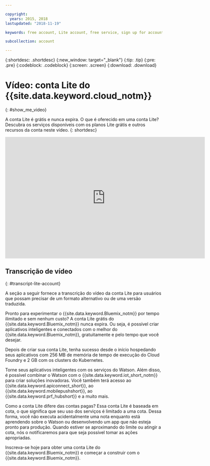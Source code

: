 ```yaml
---

copyright:
  years: 2015, 2018
lastupdated: "2018-11-19"

keywords: free account, Lite account, free service, sign up for account, Lite account video

subcollection: account

---
```


{:shortdesc: .shortdesc}
{:new_window: target="_blank"}
{:tip: .tip}
{:pre: .pre}
{:codeblock: .codeblock}
{:screen: .screen}
{:download: .download}

# Vídeo: conta Lite do {{site.data.keyword.cloud_notm}}
{: #show_me_video}

A conta Lite é grátis e nunca expira. O que é oferecido em uma conta Lite? Descubra os serviços disponíveis com os planos Lite grátis e outros recursos da conta neste vídeo.
{: shortdesc}

<p>
  <div class="embed-responsive embed-responsive-16by9">
    <iframe class="embed-responsive-item" id="youtubeplayer" title="Conta Lite do IBM Cloud" type="text/html" width="640" height="390" src="https://www.youtube.com/embed/0rMYXcbpHbI" frameborder="0" webkitallowfullscreen mozallowfullscreen allowfullscreen> </iframe>
  </div>
</p>

## Transcrição de vídeo
{: #transcript-lite-account}

A seção a seguir fornece a transcrição do vídeo da conta Lite para usuários que possam precisar de um formato alternativo ou de uma versão traduzida.

Pronto para experimentar o {{site.data.keyword.Bluemix_notm}} por tempo ilimitado e sem nenhum custo? A conta Lite grátis do {{site.data.keyword.Bluemix_notm}} nunca expira. Ou seja, é possível criar aplicativos inteligentes e conectados com o melhor do {{site.data.keyword.Bluemix_notm}}, gratuitamente e pelo tempo que você desejar.

Depois de criar sua conta Lite, tenha sucesso desde o início hospedando seus aplicativos com 256 MB de memória de tempo de execução do Cloud Foundry e 2 GB com os clusters do Kubernetes.

Torne seus aplicativos inteligentes com os serviços do Watson. Além disso, é possível combinar o Watson com o {{site.data.keyword.iot_short_notm}} para criar soluções inovadoras. Você também terá acesso ao {{site.data.keyword.apiconnect_short}}, ao {{site.data.keyword.mobilepushshort}}, ao {{site.data.keyword.prf_hubshort}} e a muito mais.

Como a conta Lite difere das contas pagas? Essa conta Lite é baseada em cota, o que significa que seu uso dos serviços é limitado a uma cota. Dessa forma, você não executa acidentalmente uma nota enquanto está aprendendo sobre o Watson ou desenvolvendo um app que não esteja pronto para produção. Quando estiver se aproximando do limite ou atingir a cota, nós o notificaremos para que seja possível tomar as ações apropriadas.

Inscreva-se hoje para obter uma conta Lite do {{site.data.keyword.Bluemix_notm}} e começar a construir com o {{site.data.keyword.Bluemix_notm}}.
